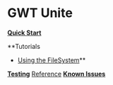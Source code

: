 # GWT Unite #

**[Quick Start](QuickStartGuide.md)**

**Tutorials
  * [Using the FileSystem](UsingFiles.md)**

**[Testing](Testing.md)** [Reference](API.md)
**[Known Issues](KnownIssues.md)**



